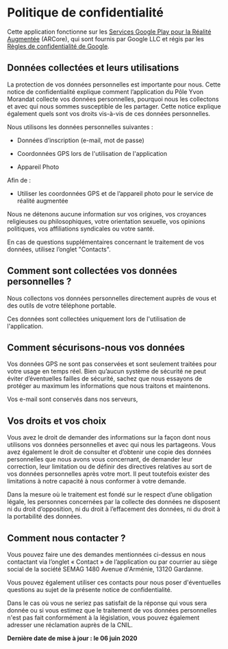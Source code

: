 # Politique de confidentialité

Cette application fonctionne sur les [Services Google Play pour la Réalité Augmentée](https://play.google.com/store/apps/details?id=com.google.ar.core) (ARCore), qui sont fournis par Google LLC et régis par les [Règles de confidentialité de Google](https://policies.google.com/privacy).

## Données collectées et leurs utilisations

La protection de vos données personnelles est importante pour nous. Cette notice de confidentialité explique comment l’application du Pôle Yvon Morandat collecte vos données personnelles, pourquoi nous les collectons et avec qui nous sommes susceptible de les partager. Cette notice explique également quels sont vos droits vis-à-vis de ces données personnelles.  

Nous utilisons les données personnelles suivantes :

- Données d’inscription (e-mail, mot de passe)

- Coordonnées GPS lors de l'utilisation de l'application

- Appareil Photo

Afin de :

- Utiliser les coordonnées GPS et de l’appareil photo pour le service de réalité augmentée

Nous ne détenons aucune information sur vos origines, vos croyances religieuses ou philosophiques, votre orientation sexuelle, vos opinions politiques, vos affiliations syndicales ou votre santé.

En cas de questions supplémentaires concernant le traitement de vos données, utilisez l’onglet "Contacts".

## Comment sont collectées vos données personnelles ?

Nous collectons vos données personnelles directement auprès de vous et des outils de votre téléphone portable.

Ces données sont collectées uniquement lors de l'utilisation de l'application.

## Comment sécurisons-nous vos données

Vos données GPS ne sont pas conservées et sont seulement traitées pour votre usage en temps réel. Bien qu’aucun système de sécurité ne peut éviter d’éventuelles failles de sécurité, sachez que nous essayons de protéger au maximum les informations que nous traitons et maintenons.

Vos e-mail sont conservés dans nos serveurs, 

## Vos droits et vos choix

Vous avez le droit de demander des informations sur la façon dont nous utilisons vos données personnelles et avec qui nous les partageons. Vous avez également le droit de consulter et d’obtenir une copie des données personnelles que nous avons vous concernant, de demander leur correction, leur limitation ou de définir des directives relatives au sort de vos données personnelles après votre mort. Il peut toutefois exister des limitations à notre capacité à nous conformer à votre demande.

Dans la mesure où le traitement est fondé sur le respect d’une obligation légale, les personnes concernées par la collecte des données ne disposent ni du droit d’opposition, ni du droit à l’effacement des données, ni du droit à la portabilité des données.

## Comment nous contacter ?

Vous pouvez faire une des demandes mentionnées ci-dessus en nous contactant via l’onglet « Contact » de l’application ou par courrier au siège social de la société SEMAG 1480 Avenue d'Arménie, 13120 Gardanne.

Vous pouvez également utiliser ces contacts pour nous poser d'éventuelles questions au sujet de la présente notice de confidentialité.

Dans le cas où vous ne seriez pas satisfait de la réponse qui vous sera donnée ou si vous estimez que le traitement de vos données personnelles n'est pas fait conformément à la législation, vous pouvez également adresser une réclamation auprès de la CNIL.

**Dernière date de mise à jour : le 06 juin 2020**